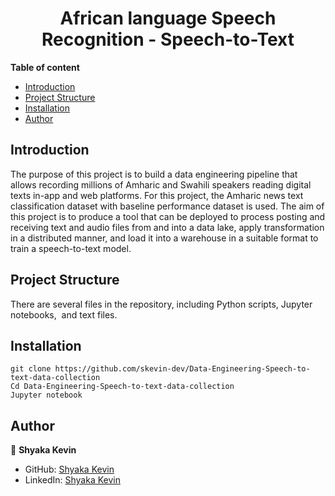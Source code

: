<h1 align="center">African language Speech Recognition - Speech-to-Text </h1>


**Table of content**

- [Introduction](#Introduction)
- [Project  Structure](#ProjectStructure)
- [Installation](#Installation)
- [Author](#Author)

## Introduction
The purpose of this project is to build a data engineering pipeline that allows recording millions of Amharic and Swahili speakers reading digital texts in-app and web platforms. For this project, the Amharic news text classification dataset with baseline performance dataset is used. 
The aim of this project is to produce a tool that can be deployed to process posting and receiving text and audio files from and into a data lake, apply transformation in a distributed manner, and load it into a warehouse in a suitable format to train a speech-to-text model. 



## Project Structure
There are several files in the repository, including Python scripts, Jupyter notebooks,  and text files. 

## Installation
```
git clone https://github.com/skevin-dev/Data-Engineering-Speech-to-text-data-collection
Cd Data-Engineering-Speech-to-text-data-collection
Jupyter notebook 
```

## Author

👤 **Shyaka Kevin**

- GitHub: [Shyaka Kevin](https://github.com/skevin-dev)
- LinkedIn: [Shyaka Kevin](https://www.linkedin.com/in/shyaka-kevin/)
